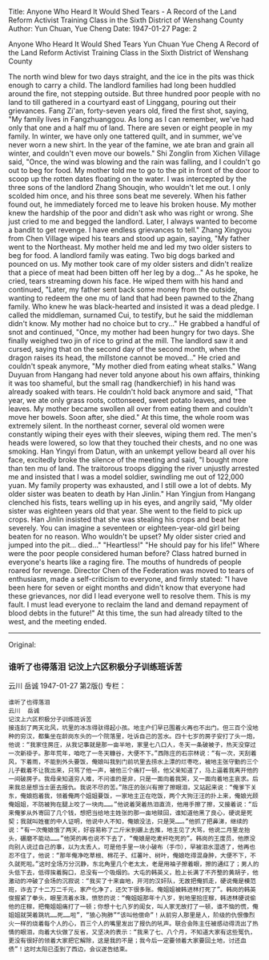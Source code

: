 Title: Anyone Who Heard It Would Shed Tears - A Record of the Land Reform Activist Training Class in the Sixth District of Wenshang County
Author: Yun Chuan, Yue Cheng
Date: 1947-01-27
Page: 2

Anyone Who Heard It Would Shed Tears
Yun Chuan Yue Cheng
A Record of the Land Reform Activist Training Class in the Sixth District of Wenshang County

The north wind blew for two days straight, and the ice in the pits was thick enough to carry a child. The landlord families had long been huddled around the fire, not stepping outside. But three hundred poor people with no land to till gathered in a courtyard east of Linggang, pouring out their grievances. Fang Zi'an, forty-seven years old, fired the first shot, saying, "My family lives in Fangzhuanggou. As long as I can remember, we've had only that one and a half mu of land. There are seven or eight people in my family. In winter, we have only one tattered quilt, and in summer, we've never worn a new shirt. In the year of the famine, we ate bran and grain all winter, and couldn't even move our bowels." Shi Zonglin from Xichen Village said, "Once, the wind was blowing and the rain was falling, and I couldn't go out to beg for food. My mother told me to go to the pit in front of the door to scoop up the rotten dates floating on the water. I was intercepted by the three sons of the landlord Zhang Shouqin, who wouldn't let me out. I only scolded him once, and his three sons beat me severely. When his father found out, he immediately forced me to leave his broken house. My mother knew the hardship of the poor and didn't ask who was right or wrong. She just cried to me and begged the landlord. Later, I always wanted to become a bandit to get revenge. I have endless grievances to tell." Zhang Xingyou from Chen Village wiped his tears and stood up again, saying, "My father went to the Northeast. My mother held me and led my two older sisters to beg for food. A landlord family was eating. Two big dogs barked and pounced on us. My mother took care of my older sisters and didn't realize that a piece of meat had been bitten off her leg by a dog..." As he spoke, he cried, tears streaming down his face. He wiped them with his hand and continued, "Later, my father sent back some money from the outside, wanting to redeem the one mu of land that had been pawned to the Zhang family. Who knew he was black-hearted and insisted it was a dead pledge. I called the middleman, surnamed Cui, to testify, but he said the middleman didn't know. My mother had no choice but to cry..." He grabbed a handful of snot and continued, "Once, my mother had been hungry for two days. She finally weighed two jin of rice to grind at the mill. The landlord saw it and cursed, saying that on the second day of the second month, when the dragon raises its head, the millstone cannot be moved..." He cried and couldn't speak anymore, "My mother died from eating wheat stalks." Wang Duyuan from Hangang had never told anyone about his own affairs, thinking it was too shameful, but the small rag (handkerchief) in his hand was already soaked with tears. He couldn't hold back anymore and said, "That year, we ate only grass roots, cottonseed, sweet potato leaves, and tree leaves. My mother became swollen all over from eating them and couldn't move her bowels. Soon after, she died." At this time, the whole room was extremely silent. In the northeast corner, several old women were constantly wiping their eyes with their sleeves, wiping them red. The men's heads were lowered, so low that they touched their chests, and no one was smoking. Han Yingyi from Datun, with an unkempt yellow beard all over his face, excitedly broke the silence of the meeting and said, "I bought more than ten mu of land. The traitorous troops digging the river unjustly arrested me and insisted that I was a model soldier, swindling me out of 122,000 yuan. My family property was exhausted, and I still owe a lot of debts. My older sister was beaten to death by Han Jinlin." Han Yingjun from Hangang clenched his fists, tears welling up in his eyes, and angrily said, "My older sister was eighteen years old that year. She went to the field to pick up crops. Han Jinlin insisted that she was stealing his crops and beat her severely. You can imagine a seventeen or eighteen-year-old girl being beaten for no reason. Who wouldn't be upset? My older sister cried and jumped into the pit... died..." "Heartless!" "He should pay for his life!" Where were the poor people considered human before? Class hatred burned in everyone's hearts like a raging fire. The mouths of hundreds of people roared for revenge. Director Chen of the Federation was moved to tears of enthusiasm, made a self-criticism to everyone, and firmly stated: "I have been here for seven or eight months and didn't know that everyone had these grievances, nor did I lead everyone well to resolve them. This is my fault. I must lead everyone to reclaim the land and demand repayment of blood debts in the future!" At this time, the sun had already tilted to the west, and the meeting ended.



<hr /> 

Original: 


### 谁听了也得落泪  记汶上六区积极分子训练班诉苦
云川  岳诚
1947-01-27
第2版()
专栏：

    谁听了也得落泪
    云川  岳诚
    记汶上六区积极分子训练班诉苦
    接连刮了两天北风，坑里的冰冻得驮得起小孩。地主户们早已围着火再也不出门。但三百个没地种的穷汉，都集坐在龄岗东头的一个院落里，吐诉自己的苦水。四十七岁的房子安打了头一炮，他说：“我家住房庄，从我记事就是那一亩半地，家里七八口人，冬天一条破被子，热天没穿过一次新褂子。那年荒年，咱吃了一冬天糠谷，大便不下。”西陈庄的石宗林说：“有一次，天刮着风，下着雨，不能到外头要饭，俺娘叫我到门前坑里去捞水上漂的烂枣吃，被地主张守勤的三个儿子截着不让我出来，只骂了他一声，被他三个痛打一顿，他父亲知道了，马上逼着我离开他的一间破房子。我母亲知道穷人难，不问谁的是非，只是一面向着我哭，又一面向着地主哀求。后来我总是想当士匪去报仇。我说不尽的苦。”陈庄的张兴有擦了擦眼泪，又站起来说：“俺爹下关东，俺娘抱着我，领着俺两个姐姐要饭，一家地主正在吃饭，两个大狗汪汪的扑上来，俺娘光顾俺姐姐，不防被狗在腿上咬了一块肉……。”他说着哭着热泪直流，他用手擦了擦，又接着说：“后来俺爹从外寄回了几个钱，想把当给地主姓张的那一亩地赎回，谁知道他黑了良心，硬说是死契；我就叫姓崔的中人证明，他说中人不知，俺娘没法，只是哭……。”他抓了把鼻涕，继续的说：“有一次俺娘饿了两天，好容易称了二斤米到碾上去推，地主见了大骂，他说二月里龙抬头，碾磨不能动……。”他哭的再也说不下去了，“俺娘是吃麦杆吃死的”。韩岗的王度员，他原没向别人说过自己的事，以为太丢人，可是他手里一块小破布（手巾），早被泪水湿透了，他再也忍不住了，他说：“那年俺净吃草根、棉花子、红薯叶、树叶，俺娘吃得混身肿，大便不下，不久就死啦。”这时全场万分沉静，东北角里几个老太太，老是用袖子擦着眼，擦的通红了；男人的头低下去，低得挨着胸口，总没有一个吸烟的。大屯的韩英义，脸上长满了不齐整的黄胡子，他激动的冲破了会场的沉寂说：“我买了十来亩地，开河的汉奸队，无故把俺抓走，硬说俺是模范班，诈去了十二万二千元，家产化净了，还欠下很多账。俺姐姐被韩进林打死了”。韩岗的韩英俊握紧了拳头，眼里流着水珠，愤怒的说：“俺姐姐那年十八岁，到地里拾庄稼，韩进林硬说偷他的庄稼，把俺姐姐痛打了一顿；你想十七八岁的闺女，叫人家无故打了一顿，谁不恼的慌，俺姐姐就哭着跳坑……死……啦”，“狼心狗肺”“该叫他偿命”！从前穷人那里是人，阶级的仇恨像烈火一样的烧着每个人的心，百三个人的嘴里发出了报仇的吼声。联合会陈主任被感动得流出了热情的眼泪，向着大伙做了反省，又坚决的表示：“我来了七、八个月，不知道大家有这些冤仇，更没有很好的领着大家把它解除，这是我的不是；我今后一定要领着大家要回土地，讨还血债”！这时太阳已歪到了西边，会议遂告结束。
